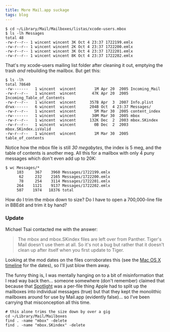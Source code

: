 ```yaml
---
title: More Mail.app suckage
tags: blog
---
```


```
$ cd ~/Library/Mail/Mailboxes/listas/xcode-users.mbox
$ ls -lh Messages
total 48
-rw-r--r-- 1 wincent wincent 3K Oct 4 23:37 1722199.emlx
-rw-r--r-- 1 wincent wincent 2K Oct 4 23:37 1722200.emlx
-rw-r--r-- 1 wincent wincent 3K Oct 4 23:37 1722201.emlx
-rw-r--r-- 1 wincent wincent 8K Oct 4 23:37 1722202.emlx
```

That's my xcode-users mailing list folder after cleaning it out, emptying the trash _and_ rebuilding the mailbox. But get this:

    $ ls -lh
    total 78640
    -rw-------   1 wincent  wincent        1M Apr 20  2005 Incoming_Mail
    -rw-r--r--   1 wincent  wincent       47K Apr 20  2005 Incoming_Table_of_Contents
    -rw-r--r--   1 wincent  wincent      357B Apr  3  2007 Info.plist
    drwx------   6 wincent  wincent      204B Oct  4 23:37 Messages/
    -rw-r--r--   1 wincent  wincent        5M Mar 30  2005 content_index
    -rw-------   1 wincent  wincent       30M Mar 30  2005 mbox
    -rw-r--r--   1 wincent  wincent      132K Dec  2  2003 mbox.SKindex
    -rw-r--r--   1 wincent  wincent        0B Dec  2  2003 mbox.SKindex.isValid
    -rw-r--r--   1 wincent  wincent        1M Mar 30  2005 table_of_contents

Notice how the mbox file is still _30 megabytes_, the index is 5 meg, and the table of contents is another meg. All this for a mailbox with only 4 puny messages which don't even add up to 20K:

    $ wc Messages/*
         103     367    3960 Messages/1722199.emlx
          62     232    2165 Messages/1722200.emlx
          78     254    3114 Messages/1722201.emlx
         264    1121    9137 Messages/1722202.emlx
         507    1974   18376 total

How do I trim the mbox down to size? Do I have to open a 700,000-line file in BBEdit and trim it by hand?

### Update

Michael Tsai contacted me with the answer:

> The mbox and mbox.SKindex files are left over from Panther. Tiger's Mail doesn't use them at all. So it's not a bug but rather that it doesn't clean up after itself when you first update to Tiger.

Looking at the mod dates on the files corroborates this (see the [Mac OS X timeline](http://wincent.com/wiki/Mac%20OS%20X%20timeline) for the dates), so I'll just blow them away.

The funny thing is, I was mentally hanging on to a bit of misinformation that I read way back then... someone somewhere (don't remember) claimed that because that [Spotlight](http://wincent.com/wiki/Spotlight) was a per-file thing Apple had to split up the mailboxes into individual messages (true) but that they kept the monolithic mailboxes around for use by Mail.app (evidently false)... so I've been carrying that misconception all this time.

    # this alone trims the size down by over a gig
    cd ~/Library/Mail/Mailboxes
    find . -name "mbox" -delete
    find . -name "mbox.SKindex" -delete
